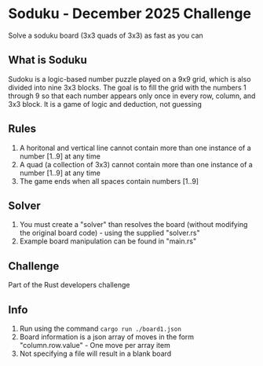# Soduku - December 2025 Challenge

Solve a soduku board (3x3 quads of 3x3) as fast as you can

## What is Soduku

Sudoku is a logic-based number puzzle played on a 9x9 grid, which is also divided into nine 3x3 blocks. The goal is to fill the grid with the numbers 1 through 9 so that each number appears only once in every row, column, and 3x3 block. It is a game of logic and deduction, not guessing

## Rules

1. A horitonal and vertical line cannot contain more than one instance of a number [1..9] at any time
2. A quad (a collection of 3x3) cannot contain more than one instance of a number [1..9] at any time
3. The game ends when all spaces contain numbers [1..9]

## Solver

1. You must create a "solver" than resolves the board (without modifying the original board code) - using the supplied "solver.rs"
2. Example board manipulation can be found in "main.rs"

## Challenge

Part of the Rust developers challenge


## Info

1. Run using the command <code>cargo run ./board1.json</code>
2. Board information is a json array of moves in the form "column.row.value" - One move per array item
3. Not specifying a file will result in a blank board